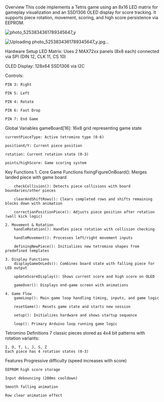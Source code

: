 Overview
    This code implements a Tetris game using an 8x16 LED matrix for gameplay visualization and an SSD1306 OLED display for score tracking. It supports piece rotation, movement, scoring, and high score persistence     via EEPROM.

![photo_5253834361789345647_y](https://github.com/user-attachments/assets/aad1ccfc-239b-43e1-b1ee-3c95156c076b)

![Uploading photo_5253834361789345647_y.jpg…]()

Hardware Setup
    LED Matrix: Uses 2 MAX72xx panels (8x8 each) connected via SPI (DIN 12, CLK 11, CS 10)

OLED Display: 128x64 SSD1306 via I2C

Controls:
    
    PIN 3: Right
    
    PIN 5: Left
    
    PIN 4: Rotate
    
    PIN 6: Fast Drop
    
    PIN 7: End Game

Global Variables
    gameBoard[16]: 16x8 grid representing game state
    
    currentPieceType: Active tetromino type (0-6)
    
    positionX/Y: Current piece position
    
    rotation: Current rotation state (0-3)
    
    points/highScore: Game scoring system

Key Functions
    1. Core Game Functions
    fixingFigureOnBoard(): Merges landed piece with game board
    
        checkCollision(): Detects piece collisions with board boundaries/other pieces
        
        clearAndShiftRows(): Clears completed rows and shifts remaining blocks down with animation
        
        correctionPositionPiece(): Adjusts piece position after rotation (wall kick logic)
        
    2. Movement & Rotation
        handleRotation(): Handles piece rotation with collision checking
        
        handleMovement(): Processes left/right movement inputs
        
        definingNewPiece(): Initializes new tetromino shapes from predefined templates
    
    3. Display Functions
        displayGameOnLeds(): Combines board state with falling piece for LED output
        
        updateScoreDisplay(): Shows current score and high score on OLED
        
        gameOver(): Displays end-game screen with animations
    
    4. Game Flow
        gameLoop(): Main game loop handling timing, inputs, and game logic
        
        resetGame(): Resets game state and starts new session
        
        setup(): Initializes hardware and shows startup sequence
        
        loop(): Primary Arduino loop running game logic

Tetromino Definitions
    7 classic pieces stored as 4x4 bit patterns with rotation variants:
    
    I, O, T, L, J, S, Z
    Each piece has 4 rotation states (0-3)

Features
    Progressive difficulty (speed increases with score)
    
    EEPROM high score storage
    
    Input debouncing (200ms cooldown)
    
    Smooth falling animation
    
    Row clear animation effect
